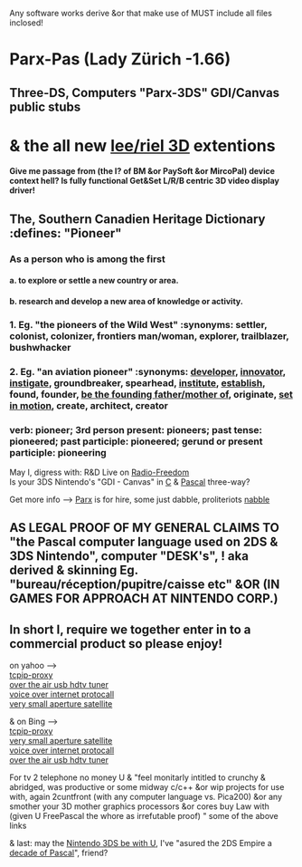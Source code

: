 Any software works derive &or that make use of MUST include all files inclosed!  

# Parx-Pas (Lady Zürich -1.66)  
## Three-DS, Computers "Parx-3DS" GDI/Canvas public stubs  
# & the all new [lee/riel 3D](mailto:pascal3ds@yahoo.com) extentions   
#### Give me passage from (the I? of BM &or PaySoft &or MircoPal) device context hell? Is fully functional Get&Set L/R/B centric 3D video display driver! 
 
## The, Southern Canadien Heritage Dictionary :defines: "Pioneer"  
### As a person who is among the first  
#### a. to explore or settle a new country or area.  
#### b. research and develop a new area of knowledge or activity.  
### 1.  Eg. "the pioneers of the Wild West" :synonyms:	settler, colonist, colonizer, frontiers man/woman, explorer, trailblazer, bushwhacker  
### 2.  Eg. "an aviation pioneer" :synonyms:	[developer](http://fpc-n3ds.net/), [innovator](http://fpc-n3ds.ca/parx), [instigate](http://facebook.fpc-n3ds.ca/), groundbreaker, spearhead, [institute](http://fpc-n3ds.org/), [establish](http://fpc-n3ds.com/), found, founder, [be the founding father/mother of](http://parx-gdi.fpc-n3ds.ca/), originate, [set in motion](http://twitter.fpc-n3ds.ca/), create, architect, creator  
### verb: pioneer; 3rd person present: pioneers; past tense: pioneered; past participle: pioneered; gerund or present participle: pioneering  
  
May I,  digress with: R&D Live on [Radio-Freedom](https://github.com/Three-DS/Radio-Freedom)  
Is your 3DS Nintendo's "GDI - Canvas" in [C](https://github.com/smealum) & [Pascal](https://github.com/kennyd-lee/ctru-pas) three-way?   

Get more info --> [Parx](https://www.facebook.com/BonBonPhD/) is for hire, some just dabble, proliteriots  [nabble](http://free-pascal-lazarus.989080.n3.nabble.com/Three-DS-Parx-GDI-it-s-big-enuff-for-a-quot-shoebox-quot-fits-more-in-quot-cupboard-quot-tc4047731.html)
 
## AS LEGAL PROOF OF MY GENERAL CLAIMS TO "the Pascal computer language used on 2DS & 3DS Nintendo", computer "DESK's", ! aka derived & skinning Eg. "bureau/réception/pupitre/caisse etc" &OR (IN GAMES FOR APPROACH AT NINTENDO CORP.) 
## In short I, require we together enter in to a commercial product so please enjoy!    

on yahoo -->  
[tcpip-proxy](https://ca.search.yahoo.com/search;_ylt=A0LEV2NMYKhUEg0AvuzrFAx.;_ylc=X1MDMjExNDcyMTAwMwRfcgMyBGZyA3lmcC10LTcxNQRncHJpZANtSW9qNGMwcVJyeUtVWUNyOEtWbEpBBG5fcnNsdAMwBG5fc3VnZwMxBG9yaWdpbgNjYS5zZWFyY2gueWFob28uY29tBHBvcwMwBHBxc3RyAwRwcXN0cmwDBHFzdHJsAzExBHF1ZXJ5A3RjcGlwIHByb3h5BHRfc3RtcAMxNDIwMzIwODcy?p=tcpip+proxy&fr2=sb-top-ca.search&fr=yfp-t-715&fp=1)  
[over the air usb hdtv tuner](https://ca.search.yahoo.com/search;_ylt=AwrBTvtnYKhU25AAigjrFAx.;_ylc=X1MDMjExNDcyMTAwMwRfcgMyBGZyA3lmcC10LTcxNQRncHJpZANXRHNfNWRrZVE2R2F6eEVpNk9TMjFBBG5fcnNsdAMwBG5fc3VnZwMxBG9yaWdpbgNjYS5zZWFyY2gueWFob28uY29tBHBvcwMwBHBxc3RyAwRwcXN0cmwDBHFzdHJsAzE0BHF1ZXJ5A3VzYiBoZHR2IHR1bmVyBHRfc3RtcAMxNDIwMzIwODk3?p=usb+hdtv+tuner&fr2=sb-top-ca.search&fr=yfp-t-715&fp=1)  
[voice over internet protocall](https://ca.search.yahoo.com/search;_ylt=AgF5dN_zXFHktO3MQZqz9mIt17V_?p=voip&toggle=1&cop=mss&ei=UTF-8&fr=yfp-t-715&fp=1)  
[very small aperture satellite](https://ca.search.yahoo.com/search;_ylt=AgF5dN_zXFHktO3MQZqz9mIt17V_?p=vsat&toggle=1&cop=mss&ei=UTF-8&fr=yfp-t-715&fp=1)  
  
& on Bing -->  
[tcpip-proxy](https://www.bing.ca/search?q=proxy+software)  
[very small aperture satellite](https://www.bing.ca/search?q=vsat)  
[voice over internet protocall](https://www.bing.ca/search?q=voip)  
[over the air usb hdtv tuner](https://www.google.ca/search?q=usb+hdtv+tuners)  

For tv 2 telephone no money U & 
"feel monitarly intitled to crunchy & abridged, 
was productive or some midway c/c++ &or wip projects for use with, again 2cuntfront (with any computer language vs. Pica200) &or any smother your 3D mother graphics processors &or cores buy Law with (given U FreePascal the whore as irrefutable proof) " some of the above links 
  
& last: may the [Nintendo 3DS be with U](https://www.nintendo.com/en_CA/3ds/), 
I've "asured the 2DS Empire a [decade of Pascal](http://fpc-n3ds.ca/freepascal)", friend?
